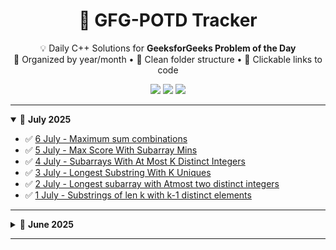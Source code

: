 <h1 align="center">🚀 GFG-POTD Tracker</h1>

<p align="center">
  💡 Daily C++ Solutions for <strong>GeeksforGeeks Problem of the Day</strong><br/>
  📅 Organized by year/month • 📁 Clean folder structure • 🔗 Clickable links to code
</p>

<p align="center">
  <img src="https://img.shields.io/badge/Language-C++17-blue.svg"/>
  <img src="https://img.shields.io/badge/Progress-16%20Days-brightgreen"/>
  <img src="https://img.shields.io/github/last-commit/chidvi123/GFG-POTD"/>
</p>

---


<details open>
<summary>📅 <strong>July 2025</strong></summary>

- ✅ [6 July - Maximum sum combinations ](2025/july/6_MaximumSumCombination.cpp)
- ✅ [5 July - Max Score With Subarray Mins](2025/july/5_MaxScoreFromSubarrayMins.cpp)
- ✅ [4 July - Subarrays With At Most K Distinct Integers](2025/july/4_SubarraysWithAtmostKDistinctIntegers.cpp)
- ✅ [3 July - Longest Substring With K Uniques](2025/july/3_LongestSubstringWithKUniques.cpp)
- ✅ [2 July - Longest subarray with Atmost two distinct integers](2025/july/2_LongestsubarraywithAtmosttwodistincintegers.cpp)
- ✅ [1 July - Substrings of len k with k-1 distinct elements](2025/july/1_SubstringsOfLengthKwithK-1DistinctElements.cpp)

</details>

---

<details>
<summary>📅 <strong>June 2025</strong></summary>

- ✅ [30 June - MaxMinHeight](2025/June/30_MaxMinHeight.cpp)
- ✅ [29 June - Split Array Largest Sum](2025/June/29_SplitArrayLargestSum.cpp)
- ✅ [28 June - Counting elements in two arrays](2025/June/28_CountingElementsInTwoArrays.cpp)
- ✅ [27 June - Mobile Numeric Keypad](2025/June/27_MobileNumericKeypad.cpp)
- ✅ [26 June - Game With String](2025/June/26_GameWithString.cpp)
- ✅ [25 June - Check if Frequencies Can Be Equal](2025/June/25_CheckIfFreqEqual.cpp)

</details>

---
